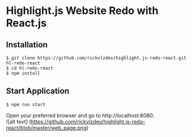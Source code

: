 # Highlight.js Website Redo with React.js

## Installation
```
$ git clone https://github.com/rickvlzdev/highlight.js-redo-react.git hl-redo-react
$ cd hl-redo-react
$ npm install
```
## Start Application
```
$ npm run start
```
Open your preferred browser and go to http://localhost:8080. \
![alt text] (https://github.com/rickvlzdev/highlight.js-redo-react/blob/master/web_page.png)